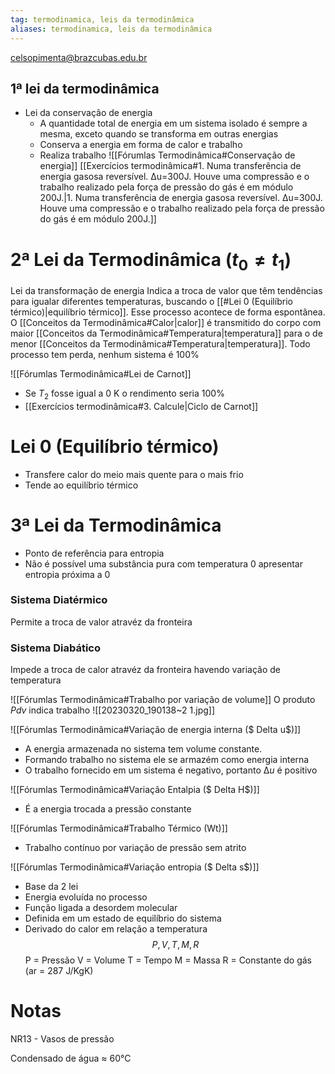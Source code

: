 ```yaml
---
tag: termodinamica, leis da termodinâmica
aliases: termodinamica, leis da termodinâmica
---
```


celsopimenta@brazcubas.edu.br

## 1ª lei da termodinâmica

- Lei da conservação de energia
    - A quantidade total de energia em um sistema isolado é sempre a mesma, exceto quando se transforma em outras energias
    - Conserva a energia em forma de calor e trabalho
    - Realiza trabalho
    ![[Fórumlas Termodinâmica#Conservação de energia]]
[[Exercícios termodinâmica#1. Numa transferência de energia gasosa reversível. ∆u=300J. Houve uma compressão e o trabalho realizado pela força de pressão do gás é em módulo 200J.|1. Numa transferência de energia gasosa reversível. ∆u=300J. Houve uma compressão e o trabalho realizado pela força de pressão do gás é em módulo 200J.]]

# 2ª Lei da Termodinâmica ($t_0 \ne t_1$)
  Lei da transformação de energia
  Indica a troca de valor que têm tendências para igualar diferentes temperaturas, buscando o [[#Lei 0 (Equilíbrio térmico)|equilíbrio térmico]]. Esse processo acontece de forma espontânea.
  O [[Conceitos da Termodinâmica#Calor|calor]] é transmitido do corpo com maior [[Conceitos da Termodinâmica#Temperatura|temperatura]] para o de menor [[Conceitos da Termodinâmica#Temperatura|temperatura]].
  Todo processo tem perda, nenhum sistema é 100%
  
![[Fórumlas Termodinâmica#Lei de Carnot]]
  
 * Se $T_2$ fosse igual a 0 K o rendimento seria 100%
 * [[Exercícios termodinâmica#3. Calcule|Ciclo de Carnot]]

# Lei 0 (Equilíbrio térmico)
 - Transfere calor do meio mais quente para o mais frio
 - Tende ao equilíbrio térmico

# 3ª Lei da Termodinâmica
 - Ponto de referência para entropia
 - Não é possível uma substância pura com temperatura 0 apresentar entropia próxima a 0

### Sistema Diatérmico
Permite a troca de valor atravéz da fronteira 

### Sistema Diabático 
Impede a troca de calor atravéz da fronteira havendo variação de temperatura

![[Fórumlas Termodinâmica#Trabalho por variação de volume]]
O produto $Pdv$ indica trabalho 
![[20230320_190138~2 1.jpg]]

![[Fórumlas Termodinâmica#Variação de energia interna ($ Delta u$)]]
  
- A energia armazenada no sistema tem volume constante. 
- Formando trabalho no sistema ele se armazém como energia interna
- O trabalho fornecido em um sistema é negativo, portanto $∆u$ é positivo

![[Fórumlas Termodinâmica#Variação Entalpia ($ Delta H$)]]
- É a energia trocada a pressão constante

![[Fórumlas Termodinâmica#Trabalho Térmico (Wt)]]
- Trabalho contínuo por variação de pressão sem atrito

![[Fórumlas Termodinâmica#Variação entropia ($ Delta s$)]]  
 -  Base da 2 lei
 - Energia evoluída no processo
 - Função ligada a desordem molecular
 - Definida em um estado de equilíbrio do sistema
 - Derivado do calor em relação a temperatura
 $$P, V, T, M, R$$P = Pressão
 V = Volume 
 T = Tempo
 M = Massa
 R = Constante do gás (ar = 287 J/KgK)

# Notas
NR13 - Vasos de pressão

Condensado de água ≈ 60°C 
